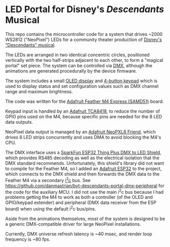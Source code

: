# LED Portal for Disney's _Descendants_ Musical

This repo contains the microcontroller code for a system that drives ~2000 WS2812 ("NeoPixel") LEDs
for a community theater production of [Disney's "Descendants" musical](https://www.mtishows.com/disneys-descendants-the-musical).

The LEDs are arranged in two identical concentric circles, positioned vertically with the two half-strips adjacent to each other, to form a "magical portal" set piece. The system can be controlled via
[DMX](https://en.wikipedia.org/wiki/DMX512), although the animations are generated procedurally by the device firmware.

The system includes a small [OLED display](https://www.amazon.com/dp/B08CDN5PSJ) and [4-button keypad](https://www.adafruit.com/product/1332) which is used to display status and set configuration values such as DMX channel range and maximum brightness.

The code was written for the [Adafruit Feather M4 Express (SAMD51)](https://www.adafruit.com/product/3857) board.

Keypad input is handled by an [Adafruit TCA8418](https://www.adafruit.com/product/4918), to reduce the number of GPIO pins used on the M4,
because specific pins are needed for the 8 LED data outputs.

NeoPixel data output is managed by an [Adafruit NeoPXL8 Friend](https://www.adafruit.com/product/3975), which drives 8 LED strips concurrently
and uses DMA to avoid blocking the M4's CPU.

The DMX interface uses a [SparkFun ESP32 Thing Plus DMX to LED Shield](https://www.sparkfun.com/sparkfun-esp32-thing-plus-dmx-to-led-shield.html),
which provides RS485 decoding as well as the electrical isolation that the DMX standard recommends. Unfortunately, this shield's library did not want
to compile for the Feather M4, so I added an [Adafruit ESP32](https://www.adafruit.com/product/3405) to the project, which connects to the
DMX shield and then forwards the DMX data to the Feather M4 via a secondary [i<sup>2</sup>c](https://en.wikipedia.org/wiki/I%C2%B2C) bus.
See https://github.com/danmastrian/byt-descendants-portal-dmx-peripheral for the code for the auxiliary MCU.
I did not use the main i<sup>2</sup>c bus because I had problems getting the M4 to work as both a controller (of the OLED and GPIO/keypad extender)
and peripheral (DMX data receiver from the ESP board) when using the default i<sup>2</sup>c bus/pins.

Aside from the animations themselves, most of the system is designed to be a generic DMX-compatible driver for large NeoPixel installations.

Currently, DMX universe refresh latency is ~40 msec, and render loop frequency is ~80 fps.
